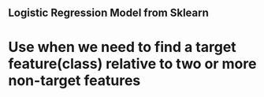 ## Logistic Regression Model from Sklearn

# Use when we need to find a target feature(class) relative to two or more non-target features